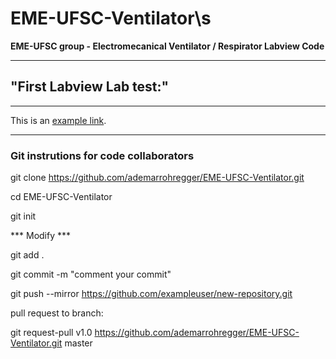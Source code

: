 # EME-UFSC-Ventilator\s
**EME-UFSC group - Electromecanical Ventilator / Respirator  Labview Code**

***

## "First Labview Lab test:"

***

This is an [example link](http://example.com/ "With a Title").

***

### Git instrutions for code collaborators


git clone https://github.com/ademarrohregger/EME-UFSC-Ventilator.git

cd EME-UFSC-Ventilator

git init

*** Modify ***

git add .

git commit -m "comment your commit"

git push --mirror https://github.com/exampleuser/new-repository.git

pull request to branch:

git request-pull v1.0 https://github.com/ademarrohregger/EME-UFSC-Ventilator.git master



